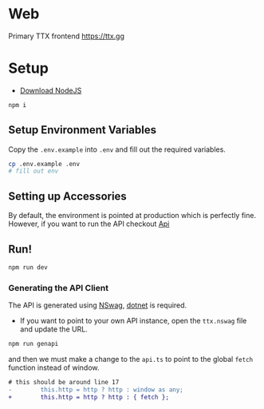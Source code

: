 # Web

Primary TTX frontend https://ttx.gg

# Setup

- [Download NodeJS](https://nodejs.org/)

```sh
npm i
```

## Setup Environment Variables

Copy the `.env.example` into `.env` and fill out the required variables.

```sh
cp .env.example .env
# fill out env
```

## Setting up Accessories

By default, the environment is pointed at production which is perfectly fine. However, if you want to run
the API checkout [Api](https://github.com/ttxdev/TTX/tree/main/src/Interface/Api)

##  Run!

```sh
npm run dev
```

### Generating the API Client

The API is generated using [NSwag](https://github.com/RicoSuter/NSwag), [dotnet](https://dotnet.microsoft.com/en-us/) is required.

- If you want to point to your own API instance, open the `ttx.nswag` file and update the URL.

```sh
npm run genapi
```

and then we must make a change to the `api.ts` to point to the global `fetch` function instead of window.

```diff
# this should be around line 17
-        this.http = http ? http : window as any;
+        this.http = http ? http : { fetch };
```
